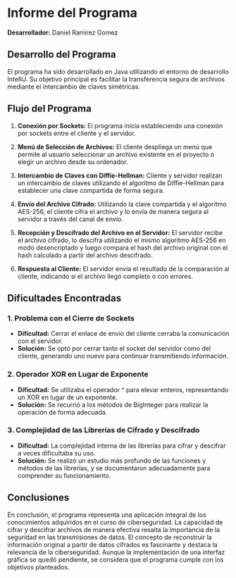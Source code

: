 # Informe del Programa

**Desarrollador:** Daniel Ramirez Gomez

## Desarrollo del Programa

El programa ha sido desarrollado en Java utilizando el entorno de desarrollo IntelliJ. Su objetivo principal es facilitar la transferencia segura de archivos mediante el intercambio de claves simétricas.

## Flujo del Programa

1. **Conexión por Sockets:**
   El programa inicia estableciendo una conexión por sockets entre el cliente y el servidor.

2. **Menú de Selección de Archivos:**
   El cliente despliega un menú que permite al usuario seleccionar un archivo existente en el proyecto o elegir un archivo desde su ordenador.

3. **Intercambio de Claves con Diffie-Hellman:**
   Cliente y servidor realizan un intercambio de claves utilizando el algoritmo de Diffie-Hellman para establecer una clave compartida de forma segura.

4. **Envío del Archivo Cifrado:**
   Utilizando la clave compartida y el algoritmo AES-256, el cliente cifra el archivo y lo envía de manera segura al servidor a través del canal de envío.

5. **Recepción y Descifrado del Archivo en el Servidor:**
   El servidor recibe el archivo cifrado, lo descifra utilizando el mismo algoritmo AES-256 en modo desencriptado y luego compara el hash del archivo original con el hash calculado a partir del archivo descifrado.

6. **Respuesta al Cliente:**
   El servidor envía el resultado de la comparación al cliente, indicando si el archivo llegó completo o con errores.

## Dificultades Encontradas

### 1. Problema con el Cierre de Sockets
- **Dificultad:** Cerrar el enlace de envío del cliente cerraba la comunicación con el servidor.
- **Solución:** Se optó por cerrar tanto el socket del servidor como del cliente, generando uno nuevo para continuar transmitiendo información.

### 2. Operador XOR en Lugar de Exponente
- **Dificultad:** Se utilizaba el operador ^ para elevar enteros, representando un XOR en lugar de un exponente.
- **Solución:** Se recurrió a los métodos de BigInteger para realizar la operación de forma adecuada.

### 3. Complejidad de las Librerías de Cifrado y Descifrado
- **Dificultad:** La complejidad interna de las librerías para cifrar y descifrar a veces dificultaba su uso.
- **Solución:** Se realizó un estudio más profundo de las funciones y métodos de las librerías, y se documentaron adecuadamente para comprender su funcionamiento.

## Conclusiones

En conclusión, el programa representa una aplicación integral de los conocimientos adquiridos en el curso de ciberseguridad. La capacidad de cifrar y descifrar archivos de manera efectiva resalta la importancia de la seguridad en las transmisiones de datos. El concepto de reconstruir la información original a partir de datos cifrados es fascinante y destaca la relevancia de la ciberseguridad. Aunque la implementación de una interfaz gráfica se quedó pendiente, se considera que el programa cumple con los objetivos planteados.
